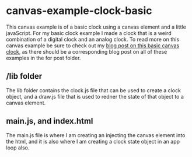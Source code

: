 # canvas-example-clock-basic

This canvas example is of a basic clock using a canvas element and a little javaScript. For my basic clock example I made a clock that is a weird combination of a digital clock and an analog clock. To read more on this canvas example be sure to check out my [blog post on this basic canvas clock](https://dustinpfister.github.io/2019/12/13/canvas-example-clock-basic/), as there should be a corresponding blog post on all of these examples in the for post folder.

## /lib folder

The lib folder contains the clock.js file that can be used to create a clock object, and a draw.js file that is used to redner the state of that object to a canvas element.

## main.js, and index.html

The main.js file is where I am creating an injecting the canvas element into the html, and it is also where I am creating a clock state object in an app loop also.